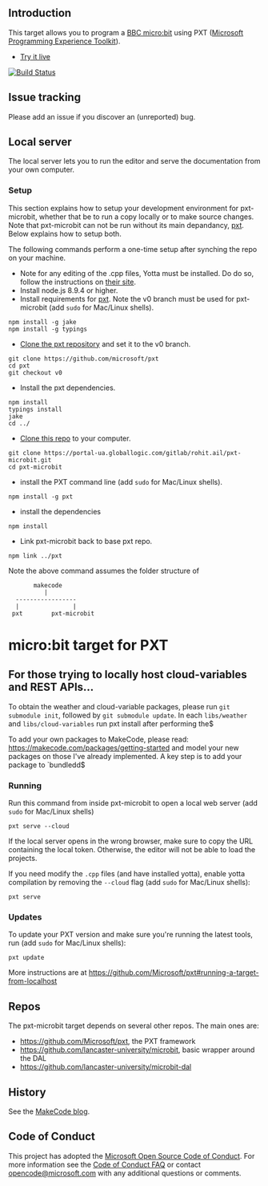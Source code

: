 
## Introduction

This target allows you to program a [BBC micro:bit](https://microbit.org/) using
PXT ([Microsoft Programming Experience Toolkit](https://github.com/Microsoft/pxt)).

* [Try it live](https://makecode.microbit.org)

[![Build Status](https://travis-ci.org/Microsoft/pxt-microbit.svg?branch=master)](https://travis-ci.org/Microsoft/pxt-microbit)

## Issue tracking

Please add an issue if you discover an (unreported) bug.

## Local server

The local server lets you to run the editor and serve the documentation from your own computer.

### Setup
This section explains how to setup your development environment for pxt-microbit, whether that be to run a copy locally or to make source changes.
Note that pxt-microbit can not be run without its main depandancy, [pxt](https://github.com/Microsoft/pxt). Below explains how to setup both.

The following commands perform a one-time setup after synching the repo on your machine.
* Note for any editing of the .cpp files, Yotta must be installed. Do do so, follow the instructions on [their site](http://docs.yottabuild.org/).
* Install node.js 8.9.4 or higher.
* Install requirements for [pxt](https://github.com/Microsoft/pxt). Note the v0 branch must be used for pxt-microbit (add ``sudo`` for Mac/Linux shells).
```
npm install -g jake
npm install -g typings
```

* [Clone the pxt repository](https://help.github.com/articles/cloning-a-repository/) and set it to the v0 branch.
```
git clone https://github.com/microsoft/pxt
cd pxt
git checkout v0
```

* Install the pxt dependencies.
```
npm install
typings install
jake
cd ../
```

* [Clone this repo](https://help.github.com/articles/cloning-a-repository/) to your computer.
```
git clone https://portal-ua.globallogic.com/gitlab/rohit.ail/pxt-microbit.git
cd pxt-microbit
```
* install the PXT command line (add ``sudo`` for Mac/Linux shells).
```
npm install -g pxt
```
* install the dependencies
```
npm install

```

* Link pxt-microbit back to base pxt repo.
```
npm link ../pxt
```
Note the above command assumes the folder structure of
```
       makecode
          |
  -----------------
  |               |
 pxt        pxt-microbit
 ```

# micro:bit target for PXT

## For those trying to locally host cloud-variables and REST APIs...

To obtain the weather and cloud-variable packages, please run `git submodule init`, followed by `git submodule update`. In each `libs/weather` and `libs/cloud-variables` run pxt install after performing the$

To add your own packages to MakeCode, please read: https://makecode.com/packages/getting-started and model your new packages on those I've already implemented. A key step is to add your package to `bundledd$


### Running

Run this command from inside pxt-microbit to open a local web server (add ``sudo`` for Mac/Linux shells)
```
pxt serve --cloud
```
If the local server opens in the wrong browser, make sure to copy the URL containing the local token.
Otherwise, the editor will not be able to load the projects.

If you need modify the `.cpp` files (and have installed yotta), enable yotta compilation by removing the ```--cloud``` flag (add ``sudo`` for Mac/Linux shells):
```
pxt serve
```

### Updates

To update your PXT version and make sure you're running the latest tools, run (add ``sudo`` for Mac/Linux shells):
```
pxt update
```

More instructions are at https://github.com/Microsoft/pxt#running-a-target-from-localhost

## Repos

The pxt-microbit target depends on several other repos. The main ones are:
- https://github.com/Microsoft/pxt, the PXT framework
- https://github.com/lancaster-university/microbit, basic wrapper around the DAL
- https://github.com/lancaster-university/microbit-dal

## History

See the [MakeCode blog](https://makecode.com/blog).

## Code of Conduct

This project has adopted the [Microsoft Open Source Code of Conduct](https://opensource.microsoft.com/codeofconduct/). For more information see the [Code of Conduct FAQ](https://opensource.microsoft.com/codeofconduct/faq/) or contact [opencode@microsoft.com](mailto:opencode@microsoft.com) with any additional questions or comments.
